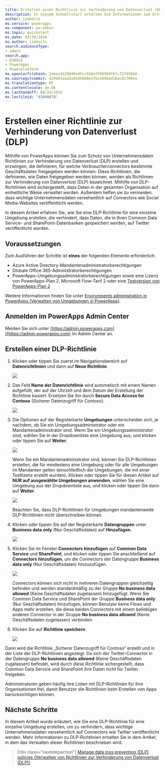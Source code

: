 ```yaml
---
title: Erstellen einer Richtlinie zur Verhinderung von Datenverlust (DLP) | Microsoft-Dokumentation
description: In diesem Schnellstart erhalten Sie Informationen zum Erstellen einer Richtlinie zur Verhinderung von Datenverlust (DLP) in PowerApps.
author: jimholtz
ms.service: powerapps
ms.component: pa-admin
ms.topic: quickstart
ms.date: 03/30/2018
ms.author: jimholtz
search.audienceType:
- admin
search.app:
- D365CE
- PowerApps
- Powerplatform
ms.openlocfilehash: 2ebacd128846e45cc936e3f66560f6fcf27d50b8
ms.sourcegitcommit: 429b83aaa5a91d5868e1fbc169bed1bac0c709ea
ms.translationtype: HT
ms.contentlocale: de-DE
ms.lasthandoff: 08/24/2018
ms.locfileid: "42840678"
---
```

# <a name="create-a-data-loss-prevention-dlp-policy"></a>Erstellen einer Richtlinie zur Verhinderung von Datenverlust (DLP)
Mithilfe von PowerApps können Sie zum Schutz von Unternehmensdaten Richtlinien zur Verhinderung von Datenverlust (DLP) erstellen und erzwingen, die definieren, für welche Verbraucherconnectors bestimmte Geschäftsdaten freigegeben werden können. Diese Richtlinien, die definieren, wie Daten freigegeben werden können, werden als Richtlinien zur Verhinderung von Datenverlust (DLP) bezeichnet. Mithilfe von DLP-Richtlinien wird sichergestellt, dass Daten in der gesamten Organisation auf einheitliche Weise verwaltet werden. Außerdem helfen sie zu vermeiden, dass wichtige Unternehmensdaten versehentlich auf Connectors wie Social Media-Websites veröffentlicht werden.

In diesem Artikel erfahren Sie, wie Sie eine DLP-Richtlinie für eine einzelne Umgebung erstellen, die verhindert, dass Daten, die in Ihren Common Data Service- und SharePoint-Datenbanken gespeichert werden, auf Twitter veröffentlicht werden.

## <a name="prerequisites"></a>Voraussetzungen
Zum Ausführen der Schritte ist **eines** der folgenden Elemente erforderlich:
* Azure Active Directory-Mandantenadministratorberechtigungen
* Globale Office 365-Administratorberechtigungen
* PowerApps-Umgebungsadministratorberechtigungen sowie eine Lizenz von PowerApps-Plan 2, Microsoft Flow-Tarif 2 oder eine [Testversion von PowerApps-Plan 2](https://web.powerapps.com/signup?redirect=marketing&email=)

Weitere Informationen finden Sie unter [Environments administration in PowerApps (Verwalten von Umgebungen in PowerApps)](environments-administration.md).

## <a name="sign-in-to-the-powerapps-admin-center"></a>Anmelden im PowerApps Admin Center
Melden Sie sich unter [https://admin.powerapps.com]([https://admin.powerapps.com) im Admin Center an.

## <a name="create-a-dlp-policy"></a>Erstellen einer DLP-Richtlinie
1. Klicken oder tippen Sie zuerst im Navigationsbereich auf **Datenrichtlinien** und dann auf **Neue Richtlinie**.

    ![](./media/create-dlp-policy/new-data-policy.png)
2. Das Feld **Name der Datenrichtlinie** wird automatisch mit einem Namen aufgefüllt, der auf der Uhrzeit und dem Datum der Erstellung der Richtlinie basiert. Ersetzen Sie ihn durch **Secure Data Access for Contoso** (Sicherer Datenzugriff für Contoso).

    ![](./media/create-dlp-policy/policy-name.png)
3. Die Optionen auf der Registerkarte **Umgebungen** unterscheiden sich, je nachdem, ob Sie ein Umgebungsadministrator oder ein Mandantenadministrator sind. Wenn Sie ein Umgebungsadministrator sind, wählen Sie in der Dropdownliste eine Umgebung aus, und klicken oder tippen Sie auf **Weiter**.

    ![](./media/create-dlp-policy/select-environment.png)

    Wenn Sie ein Mandantenadministrator sind, können Sie DLP-Richtlinien erstellen, die für mindestens eine Umgebung oder für alle Umgebungen im Mandanten gelten (einschließlich der Umgebungen, die mit einer Testlizenz erstellt wurden). Klicken oder tippen Sie für diesen Artikel auf **NUR auf ausgewählte Umgebungen anwenden**, wählen Sie eine Umgebung aus der Dropdownliste aus, und klicken oder tippen Sie dann auf **Weiter**.

    ![](./media/create-dlp-policy/select-environment-tenant.png)

    Beachten Sie, dass DLP-Richtlinien für Umgebungen mandantenweite DLP-Richtlinien nicht überschreiben können.
4. Klicken oder tippen Sie auf der Registerkarte **Datengruppen** unter **Business data only** (Nur Geschäftsdaten) auf **Hinzufügen**.

    ![](./media/create-dlp-policy/data-groups.png)
5. Klicken Sie im Fenster **Connectors hinzufügen** auf **Common Data Service** und **SharePoint**, und klicken oder tippen Sie anschließend auf **Connectors hinzufügen**, um die Connectors der Datengruppe **Business data only** (Nur Geschäftsdaten) hinzuzufügen.

    ![](./media/create-dlp-policy/add-connectors.png)

    Connectors können sich nicht in mehreren Datengruppen gleichzeitig befinden und werden standardmäßig zu der Gruppe **No business data allowed** (Keine Geschäftsdaten zugelassen) hinzugefügt. Wenn Sie Common Data Service und SharePoint der Gruppe **Business data only** (Nur Geschäftsdaten) hinzufügen, können Benutzer keine Flows und Apps mehr erstellen, die diese beiden Connectors mit einem beliebigen anderen Connector in der Gruppe **No business data allowed** (Keine Geschäftsdaten zugelassen) verbinden.

6. Klicken Sie auf **Richtlinie speichern**.

    ![](./media/create-dlp-policy/save-policy.png)

Dann wird die Richtlinie „Sicherer Datenzugriff für Contoso“ erstellt und in der Liste der DLP-Richtlinien angezeigt. Da sich der Twitter-Connector in der Datengruppe **No business data allowed** (Keine Geschäftsdaten zugelassen) befindet, wird durch diese Richtlinie sichergestellt, dass Common Data Service und SharePoint ihre Daten nicht für Twitter freigeben.

Administratoren geben häufig ihre Listen mit DLP-Richtlinien für Ihre Organisationen frei, damit Benutzer die Richtlinien beim Erstellen von Apps berücksichtigen können.

## <a name="next-steps"></a>Nächste Schritte
In diesem Artikel wurde erläutert, wie Sie eine DLP-Richtlinie für eine einzelne Umgebung erstellen, um zu verhindern, dass wichtige Unternehmensdaten versehentlich auf Connectors wie Twitter veröffentlicht werden. Mehr Informationen zu DLP-Richtlinien erhalten Sie in dem Artikel, in dem das Verwalten dieser Richtlinien beschrieben wird.

> [!div class="nextstepaction"]
> [Manage data loss prevention (DLP) policies (Verwalten von Richtlinien zur Verhinderung von Datenverlust (DLP))](prevent-data-loss.md)
